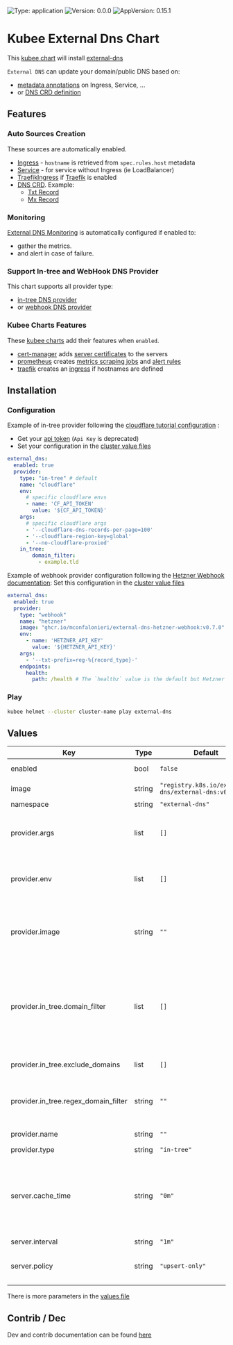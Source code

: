 

[//]: # (README.md generated by gotmpl. DO NOT EDIT.)

![Type: application](https://img.shields.io/badge/Type-application-informational?style=flat-square) ![Version: 0.0.0](https://img.shields.io/badge/Version-0.0.0-informational?style=flat-square) ![AppVersion: 0.15.1](https://img.shields.io/badge/AppVersion-0.15.1-informational?style=flat-square)

# Kubee External Dns Chart

This [kubee chart](https://github.com/EraldyHq/kubee/blob/main/docs/site/kubee-helmet-chart.md) will install [external-dns](https://github.com/kubernetes-sigs/external-dns)

`External DNS` can update your domain/public DNS based on:
* [metadata annotations](https://kubernetes-sigs.github.io/external-dns/latest/docs/annotations/annotations/) on Ingress, Service, ...
* or [DNS CRD definition](https://kubernetes-sigs.github.io/external-dns/latest/docs/contributing/crd-source/)

## Features

### Auto Sources Creation

These sources are automatically enabled.
* [Ingress](https://kubernetes-sigs.github.io/external-dns/latest/docs/sources/ingress/) - `hostname` is retrieved from `spec.rules.host` metadata
* [Service](https://kubernetes-sigs.github.io/external-dns/latest/docs/sources/service/) - for service without Ingress (ie LoadBalancer)
* [TraefikIngress](https://kubernetes-sigs.github.io/external-dns/latest/docs/sources/traefik-proxy/) if [Traefik](https://github.com/EraldyHq/kubee/blob/main/charts/Traefik/README.md) is enabled
* [DNS CRD](https://kubernetes-sigs.github.io/external-dns/latest/docs/contributing/crd-source/). Example:
  * [Txt Record](https://kubernetes-sigs.github.io/external-dns/latest/docs/sources/txt-record/)
  * [Mx Record](https://kubernetes-sigs.github.io/external-dns/latest/docs/sources/mx-record/)

 
### Monitoring

[External DNS Monitoring](https://kubernetes-sigs.github.io/external-dns/latest/docs/monitoring/) is automatically configured if enabled
to:
* gather the metrics.
* and alert in case of failure.

### Support In-tree and WebHook DNS Provider

This chart supports all provider type:
+ [in-tree DNS provider](https://kubernetes-sigs.github.io/external-dns/latest/#the-latest-release)
+ or [webhook DNS provider](https://kubernetes-sigs.github.io/external-dns/latest/#new-providers)

### Kubee Charts Features

  These [kubee charts](https://github.com/EraldyHq/kubee/blob/main/docs/site/kubee-helmet-chart.md) add their features when `enabled`.

* [cert-manager](https://github.com/EraldyHq/kubee/blob/main/charts/cert-manager/README.md) adds [server certificates](https://cert-manager.io/docs/usage/certificate/) to the servers
* [prometheus](https://github.com/EraldyHq/kubee/blob/main/charts/prometheus/README.md) creates [metrics scraping jobs](https://prometheus.io/docs/concepts/jobs_instances/) and [alert rules](https://prometheus.io/docs/prometheus/latest/configuration/alerting_rules/)
* [traefik](https://github.com/EraldyHq/kubee/blob/main/charts/traefik/README.md) creates an [ingress](https://kubernetes.io/docs/concepts/services-networking/ingress/) if hostnames are defined

## Installation

### Configuration

Example of in-tree provider following the [cloudflare tutorial configuration](https://kubernetes-sigs.github.io/external-dns/latest/docs/tutorials/cloudflare/) :
* Get your [api token](https://github.com/EraldyHq/kubee/blob/main/docs/site/cloudflare.md)
 (`Api Key` is deprecated)
* Set your configuration in the [cluster value files](https://github.com/EraldyHq/kubee/blob/main/docs/site/cluster-values.md)

```yaml
external_dns:
  enabled: true
  provider:
    type: "in-tree" # default
    name: "cloudflare"
    env:
      # specific cloudflare envs
      - name: 'CF_API_TOKEN'
        value: '${CF_API_TOKEN}'
    args:
      # specific cloudflare args
      - '--cloudflare-dns-records-per-page=100'
      - '--cloudflare-region-key=global'
      - '--no-cloudflare-proxied'
    in_tree:
        domain_filter:
          - example.tld
```

Example of webhook provider configuration following the [Hetzner Webhook documentation](https://github.com/mconfalonieri/external-dns-hetzner-webhook):
Set this configuration in the [cluster value files](https://github.com/EraldyHq/kubee/blob/main/docs/site/cluster-values.md)

```yaml
external_dns:
  enabled: true
  provider:
    type: "webhook"
    name: "hetzner"
    image: "ghcr.io/mconfalonieri/external-dns-hetzner-webhook:v0.7.0"
    env:
      - name: 'HETZNER_API_KEY'
        value: '${HETZNER_API_KEY}'
    args:
      - '--txt-prefix=reg-%{record_type}-'
    endpoints:
      health:
        path: /health # The `healthz` value is the default but Hetzner Webhook does not follow the [specification](https://kubernetes-sigs.github.io/external-dns/latest/docs/tutorials/webhook-provider/#exposed-endpoints)
```

### Play

```bash
kubee helmet --cluster cluster-name play external-dns
```

## Values

| Key | Type | Default | Description |
|-----|------|---------|-------------|
| enabled | bool | `false` | Boolean to indicate that this chart is or will be installed in the cluster |
| image | string | `"registry.k8s.io/external-dns/external-dns:v0.15.1"` | Image with the [External DNS version](https://github.com/kubernetes-sigs/external-dns/releases) |
| namespace | string | `"external-dns"` | The installation namespace |
| provider.args | list | `[]` | An array of args to be added to the external dns server Providers are driven by some args. Refer to their documentation to discover them. |
| provider.env | list | `[]` | An array of name, value env stored in secrets and passed as env. Providers secret are driven by env. Refer to their documentation to discover them. |
| provider.image | string | `""` | The webhook provider image. Required if the provider is `webhook`. `in-tree` uses the `external-dns` image as webhook provider. Example: `ghcr.io/mconfalonieri/external-dns-hetzner-webhook:v0.7.0` |
| provider.in_tree.domain_filter | list | `[]` | Domain filter. Limit to only domains; change to match the zone Create DNS records for host names that match E.g. `example.org` will allow the zone `example.org` and all subdomains (ie `xx.example.org`) `a.example.com` will allow for zone `example.com` `.example.com` will not attempt to match parent zones. |
| provider.in_tree.exclude_domains | list | `[]` | Exclude a domain or subdomain Example: `ignore.this.example.com` |
| provider.in_tree.regex_domain_filter | string | `""` | Limits possible domains and target zone with a regex. It overrides domain filters and can be specified only once. Example: `(example\\.org|company\\.com)$` or `example*` |
| provider.name | string | `""` | The name of the provider (Required for an in-tree provider) |
| provider.type | string | `"in-tree"` | Provider. `in-tree` or `webhook` |
| server.cache_time | string | `"0m"` | The local DNS cache to avoid [rate limiting](https://kubernetes-sigs.github.io/external-dns/latest/docs/rate-limits/) If a DNS entry is deleted/modified manually, the recovery will need to wait this interval for resynchronization. Or you need to restart the pod. You turned if off with the value `0m`, or you empty the cache by restarting the pod |
| server.interval | string | `"1m"` | Interval for DNS sync. |
| server.policy | string | `"upsert-only"` | Policy Synchronization. `upsert-only`: Prevent deleting any records. `sync`: if you want DNS entries to get deleted as well |

There is more parameters in the [values file](values.yaml)

## Contrib / Dec

Dev and contrib documentation can be found [here](contrib/contrib.md)

